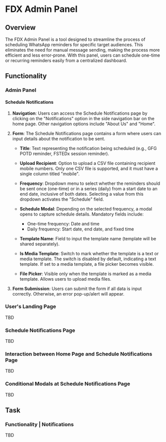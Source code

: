 # FDX Admin Panel

## Overview

The FDX Admin Panel is a tool designed to streamline the process of scheduling WhatsApp reminders for specific target audiences. This eliminates the need for manual message sending, making the process more efficient and less error-prone. With this panel, users can schedule one-time or recurring reminders easily from a centralized dashboard.

## Functionality

### Admin Panel

#### Schedule Notifications

1. **Navigation**: Users can access the Schedule Notifications page by clicking on the "Notifications" option in the side navigation bar on the home page. Other navigation options include "About Us" and "Home".

2. **Form**: The Schedule Notifications page contains a form where users can input details about the notification to be sent.

    - **Title**: Text representing the notification being scheduled (e.g., GFG POTD reminder, FSTEDx session reminder).
    
    - **Upload Recipient**: Option to upload a CSV file containing recipient mobile numbers. Only one CSV file is supported, and it must have a single column titled "mobile". 
    
    - **Frequency**: Dropdown menu to select whether the reminders should be sent once (one-time) or in a series (daily) from a start date to an end date, inclusive of both dates. Selecting a value from this dropdown activates the "Schedule" field.
    
    - **Schedule Modal**: Depending on the selected frequency, a modal opens to capture schedule details. Mandatory fields include:
        - One-time frequency: Date and time
        - Daily frequency: Start date, end date, and fixed time
        
    - **Template Name**: Field to input the template name (template will be shared separately).
    
    - **Is Media Template**: Switch to mark whether the template is a text or media template. The switch is disabled by default, indicating a text template. If set to a media template, a file picker becomes visible.
    
    - **File Picker**: Visible only when the template is marked as a media template. Allows users to upload media files.
    
3. **Form Submission**: Users can submit the form if all data is input correctly. Otherwise, an error pop-up/alert will appear.

### User's Landing Page

TBD

### Schedule Notifications Page

TBD

### Interaction between Home Page and Schedule Notifications Page

TBD

### Conditional Modals at Schedule Notifications Page

TBD

## Task

### Functionality | Notifications

TBD

